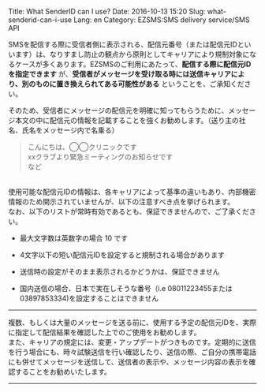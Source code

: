 Title: What SenderID can I use?
Date: 2016-10-13 15:20
Slug: what-senderid-can-i-use
Lang: en
Category: EZSMS:SMS delivery service/SMS API

SMSを配信する際に受信者側に表示される、配信元番号（または配信元IDといいます）は、なりすまし防止の観点から原則としてキャリアにより規制対象になるケースが多くあります。EZSMSのご利用にあたって、**配信する際に配信元IDを指定できます** が、**受信者がメッセージを受け取る時には送信キャリアにより、別のものに置き換えられてある可能性がある** ということを、ご承知ください。<br>

そのため、受信者にメッセージの配信元を明確に知ってもらうために、メッセージ本文の中に配信元の情報を記載することを強くお勧めします。（送り主の社名、氏名をメッセージ内で名乗る）<br>
> こんにちは、◯◯クリニックです<br>
> xxクラブより緊急ミーティングのお知らせです<br>
など
<br>
使用可能な配信元IDの情報は、各キャリアによって基準の違いもあり、内部機密情報のため開示されていませんが、以下の注意すべき点を挙げられます。<br>
なお、以下のリストが常時有効であるとも、保証できませんので、ご了承ください。

* 最大文字数は英数字の場合 10 です

* 4文字以下の短い配信元IDを設定すると規制される場合があります

* 送信時の設定がそのまま表示されるかどうかは、保証できません

* 国内送信の場合、日本で実在しそうな番号（i.e 08011223455または03897853334)を設定することはできません

***
複数、もしくは大量のメッセージを送る前に、使用する予定の配信元IDを、実際に指定して配信結果を確認した上でのご使用をお勧めします。<br>
また、キャリアの規定には、変更・アップデートがつきものです。定期的に送信を行う場合にも、時々試験送信を行い確認したり、送信の際、ご自分の携帯電話にも併せてメッセージを送信して、送信者の表示や、メッセージ内容の表示を確認することをお勧めいたします。
***
